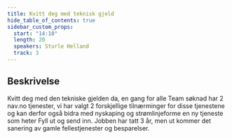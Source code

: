 ```yaml
---
title: Kvitt deg med teknisk gjeld
hide_table_of_contents: true
sidebar_custom_props:
  start: "14:10"
  length: 20
  speakers: Sturle Helland
  track: 3
---
```


## Beskrivelse
Kvitt deg med den tekniske gjelden da, en gang for alle
Team søknad har 2 nav.no tjenester, vi har valgt 2 forskjellige tilnærminger for disse tjenestene og kan derfor også bidra med nyskaping og strømlinjeforme en ny tjeneste som heter Fyll ut og send inn.
Jobben har tatt 3 år, men ut kommer det sanering av gamle fellestjenester og besparelser.